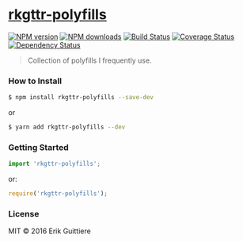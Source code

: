 # [rkgttr-polyfills](https://github.com/rkgttr/rkgttr-polyfills)

[![NPM version](http://img.shields.io/npm/v/rkgttr-polyfills.svg?style=flat-square)](https://www.npmjs.com/package/rkgttr-polyfills)
[![NPM downloads](http://img.shields.io/npm/dm/rkgttr-polyfills.svg?style=flat-square)](https://www.npmjs.com/package/rkgttr-polyfills)
[![Build Status](http://img.shields.io/travis/rkgttr/rkgttr-polyfills/master.svg?style=flat-square)](https://travis-ci.org/rkgttr/rkgttr-polyfills)
[![Coverage Status](https://img.shields.io/coveralls/rkgttr/rkgttr-polyfills.svg?style=flat-square)](https://coveralls.io/rkgttr/rkgttr-polyfills)
[![Dependency Status](http://img.shields.io/david/rkgttr/rkgttr-polyfills.svg?style=flat-square)](https://david-dm.org/rkgttr/rkgttr-polyfills)

> Collection of polyfills I frequently use.

### How to Install

```sh
$ npm install rkgttr-polyfills --save-dev
```
or

```sh
$ yarn add rkgttr-polyfills --dev
```

### Getting Started


```js
import 'rkgttr-polyfills';
```
or:

```js
require('rkgttr-polyfills');
```


### License

MIT © 2016 Erik Guittiere
